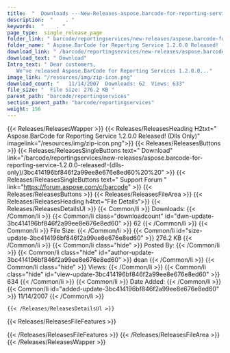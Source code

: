 ```yaml
---
title:  "  Downloads ---New-Releases-aspose.barcode-for-reporting-service-1.2.0.0-released!-(dlls-only) . " 
description:  "    . " 
keywords:  "    . " 
page_type:  single_release_page
folder_link: " barcode/reportingservices/new-releases/aspose.barcode-for-reporting-service-1.2.0.0-released!-(dlls-only)/"
folder_name: " Aspose.BarCode for Reporting Service 1.2.0.0 Released! (Dlls Only)"
download_link: " /barcode/reportingservices/new-releases/aspose.barcode-for-reporting-service-1.2.0.0-released!-(dlls-only)/3bc414196bf846f2a99ee8e676e8ed60"
download_text: " Download"
Intro_text: " Dear customers,
   We've released Aspose.BarCode for Reporting Services 1.2.0.0..."
image_link: "/resources/img/zip-icon.png"
download_count: "   11/14/2007  Downloads: 62  Views: 633"
file_size: "  File Size: 276.2 KB "
parent_path: "barcode/reportingservices"
section_parent_path: "barcode/reportingservices"
weight: 156
---
```


{{< Releases/ReleasesWapper >}}
  {{< Releases/ReleasesHeading H2txt=" Aspose.BarCode for Reporting Service 1.2.0.0 Released! (Dlls Only)" imagelink="/resources/img/zip-icon.png">}}
  {{< Releases/ReleasesButtons >}}
    {{< Releases/ReleasesSingleButtons text=" Download" link="/barcode/reportingservices/new-releases/aspose.barcode-for-reporting-service-1.2.0.0-released!-(dlls-only)/3bc414196bf846f2a99ee8e676e8ed60%20%20" >}}
    {{< Releases/ReleasesSingleButtons text=" Support Forum " link="https://forum.aspose.com/c/barcode" >}}
  {{< Releases/ReleasesButtons >}}
  {{< Releases/ReleasesFileArea >}}
    {{< Releases/ReleasesHeading h4txt="File Details">}}
    {{< Releases/ReleasesDetailsUl >}}
            {{< Common/li  >}} Downloads: {{< /Common/li >}} 
      {{< Common/li class="downloadcount" id="dwn-update-3bc414196bf846f2a99ee8e676e8ed60" >}} 62 {{< /Common/li >}} 
      {{< Common/li  >}} File Size: {{< /Common/li >}} 
      {{< Common/li id="size-update-3bc414196bf846f2a99ee8e676e8ed60" >}} 276.2 KB {{< /Common/li >}} 
      {{< Common/li  class="hide" >}} Posted By: {{< /Common/li >}} 
      {{< Common/li class="hide" id="author-update-3bc414196bf846f2a99ee8e676e8ed60" >}} dean {{< /Common/li >}} 
      {{< Common/li class="hide"  >}} Views: {{< /Common/li >}} 
      {{< Common/li class="hide" id="view-update-3bc414196bf846f2a99ee8e676e8ed60" >}} 634 {{< /Common/li >}} 
      {{< Common/li  >}} Date Added: {{< /Common/li >}} 
      {{< Common/li id="added-update-3bc414196bf846f2a99ee8e676e8ed60" >}} 11/14/2007 {{< /Common/li >}} 

    {{< /Releases/ReleasesDetailsUl >}}

  {{< Releases/ReleasesFileFeatures >}}
      
  {{< /Releases/ReleasesFileFeatures >}}
 {{< /Releases/ReleasesFileArea >}}
{{< /Releases/ReleasesWapper >}}


